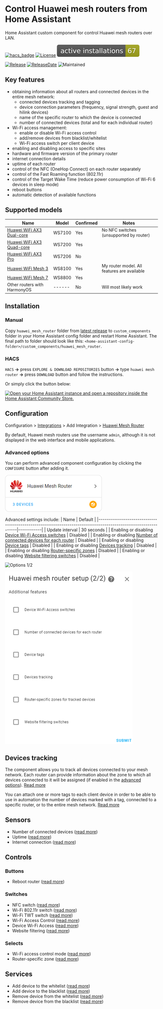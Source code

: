 # Control Huawei mesh routers from Home Assistant

Home Assistant custom component for control Huawei mesh routers over LAN.

[![hacs_badge](https://img.shields.io/badge/HACS-Default-orange.svg)](https://github.com/hacs/integration)
[![License](https://img.shields.io/github/license/vmakeev/huawei_mesh_router)](https://github.com/vmakeev/huawei_mesh_router/blob/master/LICENSE.md)
![Active installations](https://raw.githubusercontent.com/vmakeev/custom_badges_updater/main/huawei_mesh_router.svg)

[![Release](https://img.shields.io/github/v/release/vmakeev/huawei_mesh_router)](https://github.com/vmakeev/huawei_mesh_router/releases/latest)
[![ReleaseDate](https://img.shields.io/github/release-date/vmakeev/huawei_mesh_router)](https://github.com/vmakeev/huawei_mesh_router/releases/latest)
![Maintained](https://img.shields.io/maintenance/yes/2023)

## Key features

- obtaining information about all routers and connected devices in the entire mesh network:
  - connected devices tracking and tagging
  - device connection parameters (frequency, signal strength, guest and hilink devices)
  - name of the specific router to which the device is connected
  - number of connected devices (total and for each individual router)
- Wi-Fi access management:
  - enable or disable Wi-Fi access control
  - add/remove devices from blacklist/whitelist
  - Wi-Fi access switch per client device
- enabling and disabling access to specific sites
- hardware and firmware version of the primary router
- internet connection details
- uptime of each router
- control of the NFC (OneHop Connect) on each router separately
- control of the Fast Roaming function (802.11r)
- control of the Target Wake Time (reduce power consumption of Wi-Fi 6 devices in sleep mode)
- reboot buttons
- automatic detection of available functions

## Supported models

|                                        Name                                        |  Model | Confirmed |                    Notes                    |
|------------------------------------------------------------------------------------|--------|-----------|---------------------------------------------|
| [Huawei WiFi AX3 Dual-core](https://consumer.huawei.com/en/routers/ax3-dual-core/) | WS7100 |    Yes    | No NFC switches (unsupported by router)     |
| [Huawei WiFi AX3 Quad-core](https://consumer.huawei.com/en/routers/ax3-quad-core/) | WS7200 |    Yes    |                                             |
| [Huawei WiFi AX3 Pro](https://consumer.huawei.com/en/routers/ax3-pro/)             | WS7206 |    No     |                                             |
| [Huawei WiFi Mesh 3](https://consumer.huawei.com/en/routers/wifi-mesh3/)           | WS8100 |    Yes    | My router model. All features are available |
| [Huawei WiFi Mesh 7](https://consumer.huawei.com/en/routers/wifi-mesh7/)           | WS8800 |    Yes    |                                             |
| Other routers with HarmonyOS                                                       | ------ |    No     | Will most likely work                       |             

## Installation

### Manual

Copy `huawei_mesh_router` folder from [latest release](https://github.com/vmakeev/huawei_mesh_router/releases/latest) to `custom_components` folder in your Home Assistant config folder and restart Home Assistant. The final path to folder should look like this: `<home-assistant-config-folder>/custom_components/huawei_mesh_router`.

### HACS

`HACS` **->** press `EXPLORE & DOWNLOAD REPOSITORIES` button **->** type `huawei mesh router` **->** press `DOWNLOAD` button and follow the instructions.

Or simply click the button below:

[![Open your Home Assistant instance and open a repository inside the Home Assistant Community Store.](https://my.home-assistant.io/badges/hacs_repository.svg)](https://my.home-assistant.io/redirect/hacs_repository/?owner=vmakeev&repository=huawei_mesh_router&category=integration)


## Configuration

Configuration > [Integrations](https://my.home-assistant.io/redirect/integrations/) > Add Integration > [Huawei Mesh Router](https://my.home-assistant.io/redirect/config_flow_start/?domain=huawei_mesh_router)

By default, Huawei mesh routers use the username `admin`, although it is not displayed in the web interface and mobile applications.

### Advanced options

You can perform advanced component configuration by clicking the `CONFIGURE` button after adding it. 

![Integration](docs/images/integration.png)

Advanced settings include:
|                                                       Name                                                       |  Default   |
|------------------------------------------------------------------------------------------------------------------|------------|
| Update interval                                                                                                  | 30 seconds |
| Enabling or disabling [Device Wi-Fi Access switches](docs/controls.md#device-wi-fi-access)                       |  Disabled  |
| Enabling or disabling [Number of connected devices for each router](docs/sensors.md#number-of-connected-devices) |  Disabled  |
| Enabling or disabling [Device tags](docs/device-tags.md#device-tags)                                             |  Disabled  |
| Enabling or disabling [Devices tracking](docs/device-tracking.md#devices-tracking)                               |  Disabled  |
| Enabling or disabling [Router-specific zones](docs/device-tracking.md#router-specific-zones)                     |  Disabled  |
| Enabling or disabling [Website filtering switches](docs/controls.md#website-filtering)                           |  Disabled  |


![Options 1/2](docs/images/options_1.png)

![Options 2/2](docs/images/options_2.png)


## Devices tracking

The component allows you to track all devices connected to your mesh network. Each router can provide information about the zone to which all devices connected to it will be assigned (if enabled in the [advanced options](#advanced-options)). [Read more](docs/device-tracking.md)

You can attach one or more tags to each client device in order to be able to use in automation the number of devices marked with a tag, connected to a specific router, or to the entire mesh network. [Read more](docs/device-tags.md#device-tags)

## Sensors

* Number of connected devices ([read more](docs/sensors.md#number-of-connected-devices))
* Uptime ([read more](docs/sensors.md#uptime))
* Internet connection ([read more](docs/sensors.md#internet-connection))

## Controls

### Buttons

* Reboot router ([read more](docs/controls.md#reboot))

### Switches

* NFC switch ([read more](docs/controls.md#nfc-switch))
* Wi-Fi 802.11r switch ([read more](docs/controls.md#wi-fi-80211r-switch))
* Wi-Fi TWT switch ([read more](docs/controls.md#wi-fi-6-twt-switch))
* Wi-Fi Access Control ([read more](docs/controls.md#wi-fi-access-control))
* Device Wi-Fi Access ([read more](docs/controls.md#device-wi-fi-access))
* Website filtering ([read more](docs/controls.md#website-filtering))

### Selects
* Wi-Fi access control mode ([read more](docs/controls.md#wi-fi-access-control-mode))
* Router-specific zone ([read more](docs/controls.md#router-specific-zone))

## Services

* Add device to the whitelist ([read more](docs/services.md#add-device-to-the-whitelist))
* Add device to the blacklist ([read more](docs/services.md#add-device-to-the-blacklist))
* Remove device from the whitelist ([read more](docs/services.md#remove-device-from-the-whitelist))
* Remove device from the blacklist ([read more](docs/services.md#remove-device-from-the-blacklist))

